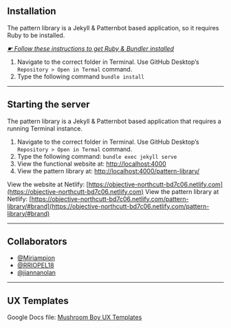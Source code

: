 ## Installation

The pattern library is a Jekyll & Patternbot based application, so it requires Ruby to be installed.

[*☛ Follow these instructions to get Ruby & Bundler installed*](https://learn-the-web.algonquindesign.ca/courses/web-dev-4/install-more-developer-tools/)

1. Navigate to the correct folder in Terminal. Use GitHub Desktop’s `Repository > Open in Termal` command.
2. Type the following command `bundle install`

---

## Starting the server

The pattern library is a Jekyll & Patternbot based application that requires a running Terminal instance.

1. Navigate to the correct folder in Terminal. Use GitHub Desktop’s `Repository > Open in Termal` command.
2. Type the following command: `bundle exec jekyll serve`
3. View the functional website at: [http://localhost:4000](http://localhost:4000)
4. View the pattern library at: [http://localhost:4000/pattern-library/](http://localhost:4000/pattern-library/)

View the website at Netlify: [https://objective-northcutt-bd7c06.netlify.com](https://objective-northcutt-bd7c06.netlify.com)
View the pattern library at Netlify: [https://objective-northcutt-bd7c06.netlify.com/pattern-library/#brand](https://objective-northcutt-bd7c06.netlify.com/pattern-library/#brand)

---

## Collaborators
- [@Miriampion](https://github.com/Miriampion)
- [@RRIOPEL18](https://github.com/RRIOPEL18)
- [@jiannanolan](https://github.com/jiannanolan)

---

## UX Templates

Google Docs file: [Mushroom Boy UX Templates](https://docs.google.com/document/d/14Azp-7Cr4ljZdDjNaTOtzR6AgTL4Fe5T8nsxbTWpBkY/edit?usp=sharing)
